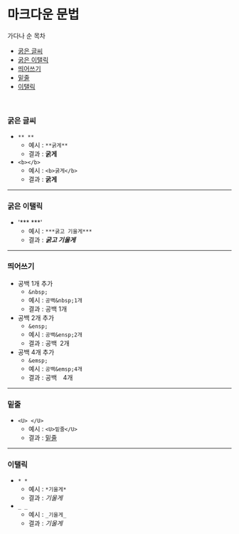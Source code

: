 # 마크다운 문법

가다나 순 목차
- [굵은 글씨](#굵은-글씨)
- [굵은 이탤릭](#굵은-이탤릭)
- [띄어쓰기](#띄어쓰기)
- [밑줄](#밑줄)
- [이탤릭](#이탤릭)

<br>

### 굵은 글씨
- `** **`
    - 예시 : `**굵게**`
    - 결과 : **굵게**
- `<b></b>`
    - 예시 : `<b>굵게</b>`
    - 결과 : <b>굵게</b>

---

### 굵은 이탤릭
- '*** ***'
    - 예시 : `***굵고 기울게***`
    - 결과 : ***굵고 기울게***

---

### 띄어쓰기
- 공백 1개 추가
    - `&nbsp;`
    - 예시 : `공백&nbsp;1개`
    - 결과 : 공백&nbsp;1개
- 공백 2개 추가
    - `&ensp;`
    - 예시 : `공백&ensp;2개`
    - 결과 : 공백&ensp;2개
- 공백 4개 추가
    - `&emsp;`
    - 예시 : `공백&emsp;4개`
    - 결과 : 공백&emsp;4개

---

### 밑줄
- `<U> </U>`
    - 예시 : `<U>밑줄</U>`
    - 결과 : <U>밑줄</U>

---

### 이탤릭
- `* *`
    - 예시 : `*기울게*`
    - 결과 : *기울게*
- `_ _`
    - 예시 : `_기울게_`
    - 결과 : _기울게_